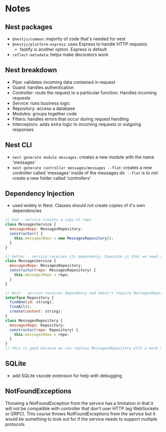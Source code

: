 # Notes

## Nest packages

- `@nestjs/common`: majority of code that's needed for nest
- `@nestjs/platform-express`: uses Express to handle HTTP requests
  - fastify is another option. Express is default
- `reflect-metadata`: helps make decorators work

## Nest breakdown

- Pipe: validates incoming data contained in request
- Guard: handles authentication
- Controller: route the request to a particular function. Handles incoming requests
- Service: runs business logic
- Repository: access a database
- Modules: groups together code
- Filters: handles errors that occur during request handling
- Interceptors: adds extra logic to incoming requests or outgoing responses

## Nest CLI

- `nest generate module messages`: creates a new module with the name 'messages'
- `nest generate controller messages/messages --flat`: creates a new controller called 'messages' inside of the messages dir. `--flat` is to not create a new folder called 'controllers'

## Dependency Injection

- used widely in Nest. Classes should not create copies of it's own dependencies

```js
// bad - service creates a copy of repo
class MessagesService {
  messagesRepo: MessagesRepository;
  constructor() {
    this.messagesRepo = new MessagesRepository();
  }
}

// better - service receives its dependency. Downside is that we need to create this with specifically the MessagesRepository
class MessagesService {
  messagesRepo: MessagesRepository;
  constructor(repo: MessagesRepository) {
    this.messagesRepo = repo;
  }
}

// best - service receives dependency and doesn't require MessagesRepository specifically
interface Repository {
  findOne(id: string);
  findAll();
  create(content: string);
}
class MessagesRepository {
  messagesRepo: Repository;
  constructor(repo: Repository) {
    this.messagesRepo = repo;
  }
}
// this is good because we can replace MessagesRepository with a mock repo that doesn't write to the file system for faster testing
```

## SQLite

- add SQLite vscode extension for help with debugging

## NotFoundExceptions

Throwing a NotFoundException from the service has a limitation in that it will not be compatible with controller that don't user HTTP (eg WebSockets or GRPC). This course throws NotFoundExceptions from the service but it would be something to look out for if the service needs to support multiple protocols.
